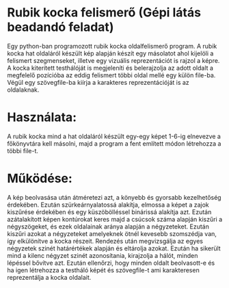 # Rubik kocka felismerő (Gépi látás beadandó feladat)

Egy python-ban programozott rubik kocka oldalfelismerő program. A rubik kocka hat oldaláról készült kép alapján készít egy másolatot ahol kijelöli a felismert szegmenseket, illetve egy vizuális reprezentációt is rajzol a képre. A kocka kiterített testhálóját is megjeleníti és belerajzolja az adott oldalt a megfelelő pozícióba az eddig felismert többi oldal mellé egy külön file-ba. Végül egy szövegfile-ba kiírja a karakteres reprezentációját is az oldalaknak.

# Használata:

A rubik kocka mind a hat oldaláról készült egy-egy képet 1-6-ig elnevezve a főkönyvtára kell másolni, majd a program a fent említett módon létrehozza a többi file-t.

# Működése:

A kép beolvasása után átméretezi azt, a könyebb és gyorsabb kezelhetőség érdekében. Ezután szürkeárnyalatossá alakítja, elmossa a képet a zajok kiszűrése érdekében és egy küszöbölléssel binárissá alakítja azt. Ezután azátalakított képen kontúrokat keres majd a csúcsok száma alapján kiszűri a négyszögeket, és ezek oldalainak aránya alapján a négyzeteket. Ezután kiszűri azokat a négyzeteket amelyeknek ötnél kevesebb szomszédja van, így elkülönítve a kocka részeit. Rendezés után megvizsgálja az egyes négyzetek szinét határértékek alapján és eltárolja azokat. Ezután ha sikerült mind a kilenc négyzet szinét azonosítania, kirajzolja a hálót, minden lépéssel bővítve azt. Ezután ellenőrzi, hogy minden oldalt beolvasott-e és ha igen létrehozza a testháló képét és szövegfile-t ami karakteresen reprezentálja a kocka oldalait. 
